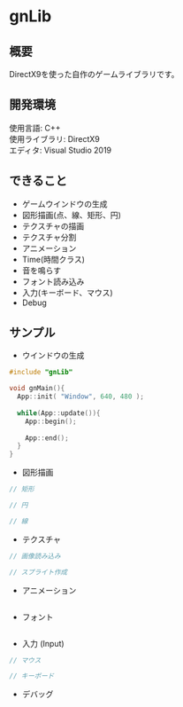 # gnLib

## 概要
DirectX9を使った自作のゲームライブラリです。

## 開発環境
使用言語: C++  
使用ライブラリ: DirectX9  
エディタ: Visual Studio 2019  

## できること
- ゲームウインドウの生成  
- 図形描画(点、線、矩形、円)    
- テクスチャの描画  
- テクスチャ分割  
- アニメーション  
- Time(時間クラス)  
- 音を鳴らす  
- フォント読み込み  
- 入力(キーボード、マウス)  
- Debug  

## サンプル
- ウインドウの生成  
``` cpp
#include "gnLib"

void gnMain(){
  App::init( "Window", 640, 480 );
  
  while(App::update()){
    App::begin();
    
    App::end();
  }
}
```

- 図形描画
``` cpp
// 矩形

// 円

// 線

```

- テクスチャ
``` cpp
// 画像読み込み

// スプライト作成


```

- アニメーション
``` cpp

```

- フォント
``` cpp

```

- 入力 (Input)
``` cpp
// マウス

// キーボード

```

- デバッグ
``` cpp

```
